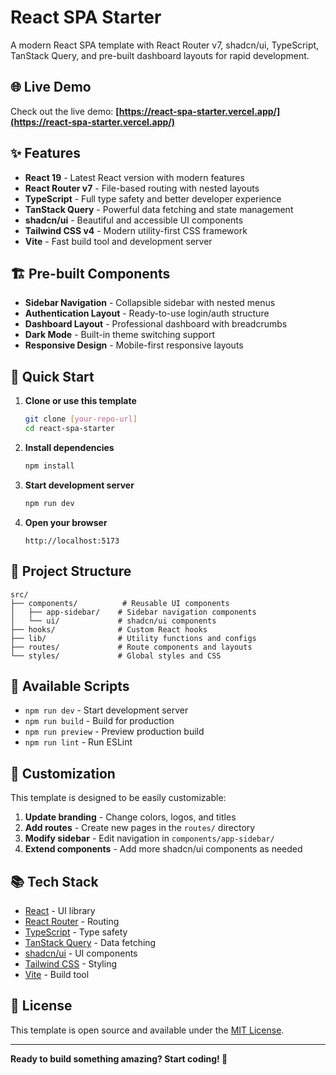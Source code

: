 # React SPA Starter

A modern React SPA template with React Router v7, shadcn/ui, TypeScript, TanStack Query, and pre-built dashboard layouts for rapid development.

## 🌐 Live Demo

Check out the live demo: **[https://react-spa-starter.vercel.app/](https://react-spa-starter.vercel.app/)**

## ✨ Features

- **React 19** - Latest React version with modern features
- **React Router v7** - File-based routing with nested layouts
- **TypeScript** - Full type safety and better developer experience
- **TanStack Query** - Powerful data fetching and state management
- **shadcn/ui** - Beautiful and accessible UI components
- **Tailwind CSS v4** - Modern utility-first CSS framework
- **Vite** - Fast build tool and development server

## 🏗️ Pre-built Components

- **Sidebar Navigation** - Collapsible sidebar with nested menus
- **Authentication Layout** - Ready-to-use login/auth structure
- **Dashboard Layout** - Professional dashboard with breadcrumbs
- **Dark Mode** - Built-in theme switching support
- **Responsive Design** - Mobile-first responsive layouts

## 🚀 Quick Start

1. **Clone or use this template**

   ```bash
   git clone [your-repo-url]
   cd react-spa-starter
   ```

2. **Install dependencies**

   ```bash
   npm install
   ```

3. **Start development server**

   ```bash
   npm run dev
   ```

4. **Open your browser**
   ```
   http://localhost:5173
   ```

## 📁 Project Structure

```
src/
├── components/          # Reusable UI components
│   ├── app-sidebar/    # Sidebar navigation components
│   └── ui/             # shadcn/ui components
├── hooks/              # Custom React hooks
├── lib/                # Utility functions and configs
├── routes/             # Route components and layouts
└── styles/             # Global styles and CSS
```

## 🔧 Available Scripts

- `npm run dev` - Start development server
- `npm run build` - Build for production
- `npm run preview` - Preview production build
- `npm run lint` - Run ESLint

## 🎨 Customization

This template is designed to be easily customizable:

1. **Update branding** - Change colors, logos, and titles
2. **Add routes** - Create new pages in the `routes/` directory
3. **Modify sidebar** - Edit navigation in `components/app-sidebar/`
4. **Extend components** - Add more shadcn/ui components as needed

## 📚 Tech Stack

- [React](https://react.dev/) - UI library
- [React Router](https://reactrouter.com/) - Routing
- [TypeScript](https://www.typescriptlang.org/) - Type safety
- [TanStack Query](https://tanstack.com/query) - Data fetching
- [shadcn/ui](https://ui.shadcn.com/) - UI components
- [Tailwind CSS](https://tailwindcss.com/) - Styling
- [Vite](https://vitejs.dev/) - Build tool

## 📄 License

This template is open source and available under the [MIT License](LICENSE).

---

**Ready to build something amazing? Start coding! 🚀**
